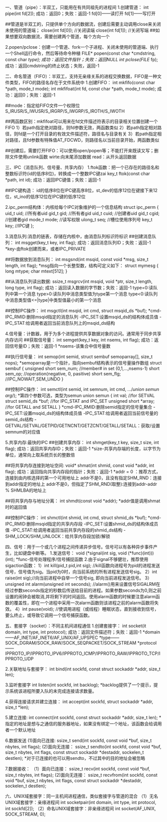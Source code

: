 一、管道（pipe）：半双工，只能用在有共同祖先的进程间
1.创建管道：
int pipe(int fd[2]);
成功：返回0；失败：返回-1
fd[0]——读打开
fd[1]——写打开

##管道是半双工的，只提供单个方向的数据流，创建后需要主动调用close来关闭未使用的管道端；
close(int fd[0]); //关闭读端
close(int fd[1]); //关闭写端
##如果想要双向数据流，需要创建两个管道，每个方向一个

2.popen/pclose：创建一个管道、fork一个子进程、关闭未使用的管道端、执行一个Shell运行命令，然后等待命令种植
FILE* popen(const char *cmdstring, const char *type);
成功：返回文件指针；失败：返回NULL
int pclose(FILE* fp);
成功：返回cmdstring的终止状态；失败，返回-1

二、命名管道（FIFO）：半双工，支持无亲缘关系的进程交换数据，FIFO是一种文件类型，FIFO的路径名存在于文件系统中
1.创建FIFO：
int mkfifo(const char *path, mode_t mode);
int mkfifoat(int fd, const char *path, mode_t mode);
成功：返回0；失败：返回-1

##mode：指定给FIFO文件一个权限位 S_IRUSR/S_IWUSR/S_IRGRP/S_IWGRP/S_IROTH/S_IWOTH

##两函数区别：mkfifoat可以用来在fd文件描述符表示的目录相关位置创建一个FIFO
1）若path指定绝对路径，则fd参数无效，两函数类似
2）若path指定相对路径，则fd是一个打开目录的有效文件描述符，路径名与目录有关
3）若path指定相对路径，且fd参数有特殊值AT_FDCWD，则路径名以当前目录开始，两函数类似

##创建后，需要打开FIFO：可以使用open/popen等；不能打开来既读又写；删除文件使用unlink函数
wirte:向末尾添加数据
read：从开头返回数据

三、IPC（消息队列、信号量、共享内存）
1.ftok函数：把一个已存在的路径名和整数标识符(id的低序8位)，转换成一个整数IPC键zai
key_t ftok(const char *path, int id);
成功：返回IPC键值；失败：返回-1

##IPC键构造：
id的低序8位在IPC键高序8位，st_dev的低序12位在键接下来12位，st_ino的低序12位在IPC键的低序12位

2.ipc_perm结构体：内核给每个IPC对象维护的一个信息结构
struct ipc_perm {
    uid_t uid;   //所有者uid
    gid_t gid;   //所有者gid
    uid_t cuid;  //创建者uid
    gid_t cgid;  //创建者gid
    mode_t mode; //读写权限
    ulong_t seq; //槽位使用序列号
    key_t key;   //IPC键
};

3.消息队列:消息的链表，存储在内核中，由消息队列标识符标识
##创建消息队列：
int msgget(key_t key, int flag);
成功：返回消息队列ID；失败：返回-1
*key-由ftok创建而来，或者IPC_PRIVATE

##将数据放到消息队列：
int msgsnd(int msqid, const void *msg, size_t length, int flag);
*msg指向一个长整型数，结构可定义如下：
struct mymesg {
    long mtype;
    char mtext[512];
}

##从消息队列读出数据:
ssize_t msgrcv(int msqid, void *ptr, size_t length, long type, int flag);
成功：返回读入数据的字节数；失败：返回-1
type=0:读队列中第一个消息
type>0:读队列中消息类型值为type第一个消息
type<0:读队列中消息类型值<=|type|中类型值最小的第一个消息

##控制IPC操作：
int msgctl(int msqid, int cmd, struct msqid_ds *buf);
*cmd-IPC_RMID:删除msqid指定的消息队列
    -IPC_SET:设置msqid_ds的结构体成员值
    -IPC_STAT:给调用者返回当前消息队列上的msqid_ds结构

4.信号量：计数器，用于为多个进程提供共享数据对象的访问。通常用于同步共享内存访问
##获取信号量：
int semget(key_t key, int nsems, int flag);
成功：返回信号量ID；失败：返回-1
*nsems-该集合中信号量数

##执行信号量：
int semop(int semid, struct sembuf semoparray[], size_t nops);
*semoparray是一个指针，指向sembuf结构表示的信号量操作数组
struct sembuf {
    unsigned short sem_num;  //member# in set (0,1,...,nsems-1)
    short sem_op;    //operation(negative, 0, pasitive)
    short sem_flg;   //IPC_NOWAIT,SEM_UNDO
}

##控制IPC操作：
int semctl(int semid, int semnum, int cmd, .../*union semun arg*/);
*第四个参数可选，类型为semun
union semun {
    int val;                 //for SETVAL
    struct semid_ds *buf;    //for IPC_STAT and IPC_SET
    unsigned short *array;   //for GETALL and SETALL
}
*cmd-IPC_RMID:删除semid指定的信号量集合
    -IPC_SET:设置msqid_ds的结构体成员值
    -IPC_STAT:给调用者返回当前信号量的semid_ds结构
    -GETVAL/SETVAL/GETPID/GETNCNT/GETZCNT/GETALL/SETALL：获取/设置semnum的对应值

5.共享内存:最快的IPC
##创建共享内存：
int shmget(key_t key, size_t size, int flag);
成功：返回共享内存ID；失败：返回-1
*size-共享内存端的长度，以字节为单位，通常向上取系统页长的整数倍

##将共享内存连接到地址空间:
void* shmat(int shmid, const void *addr, int flag);
成功：返回指向共享内存段的指针；失败：返回-1
*addr = 0 ：推荐方式，连接到由内核选择的第一个可用地址上
 addr不是0，且没有指定SHM_RND：连接到addr指定的地址上
 addr不是0，但指定了SHM_RND(取整):连接到addr-addr % SHMLBA的地址上

##将共享内存与地址分离：
int shmdt(const void *addr);
*addr值是调用shmat时的返回值

##控制IPC操作：
int shmctl(int shmid, int cmd, struct shmid_ds *buf);
*cmd-IPC_RMID:删除msqid指定的共享内存段
    -IPC_SET:设置shmid_ds的结构体成员值
    -IPC_STAT:给调用者返回当前共享内存段的shmid_ds结构
    -SHM_LOCK/SHM_UNLOCK：给共享内存段加锁/解锁
    
四、信号：用于一个或几个进程之间传递异步信号。信号可以有各种异步事件产生，比如键盘中断等。
1.发送信号：
void (*signal(int sig, void (*func)(int)))(int);
*func-信号处理程序/信号捕捉函数
2.由于signal不够健壮，推荐使用sigaction函数：
1）int kill(pid_t pid,int sig); //kill函数向进程号为pid的进程发送信号，信号值为sig。当pid为0时，向当前系统的所有进程发送信号sig。
2）int raise(int sig);//向当前进程中自举一个信号sig, 即向当前进程发送信号。
3）unsigned int alarm(unsigned int seconds); //alarm()用来设置信号SIGALRM在经过参数seconds指定的秒数后传送给目前的进程。如果参数seconds为0,则之前设置的闹钟会被取消,并将剩下的时间返回。使用alarm函数的时候要注意alarm函数的覆盖性，即在一个进程中采用一次alarm函数则该进程之前的alarm函数将失效。
4）int pause(void); //使调用进程（或线程）睡眠状态，直到接收到信号，要么终止，或导致它调用一个信号捕获函数。 

五、套接字（socket）：不同主机间进程通信
1.创建套接字：
int socket(it domain, int type, int protocol); 
成功：返回文件描述符；失败：返回-1
*domain——AF_INET/AF_INET6/AF_UNIX/AF_UPSPEC
*type——SOCK_DGRAM/SOCK_RAW/SOCK_SEQPACKET/SOCK_STREAM
*protocol——IPPROTO_IP/IPPROTO_IPV6/IPPROTO_ICMP/IPPROTO_RAW/IPPROTO_TCP/IPPROTO_UDP

2.关联地址与套接字：
int bind(int sockfd, const struct sockaddr *addr, size_t len); 

3.监听套接字
int listen(int sockfd, int backlog); 
*backlog提供了一个提示，提示系统该进程所要入队的未完成连接请求数量。

4.获得连接请求并建立连接：
int accept(int sockfd, struct sockaddr *addr, size_t *len); 

5.建立连接:
int connect(int sockfd, const struct sockaddr *addr, size_t len); 
*指定的地址是想与之通信的服务器地址，如果没有绑定一个地址，该函数会给调用者一个默认地址

6.数据发送
(1)面向已连接:
ssize_t send(int sockfd, const void *buf, size_t nbytes, int flags);
(2)面向无连接：
ssize_t sendto(int sockfd, const void *buf, size_t nbytes, int flags, const struct sockaddr *destaddr, sockelen_t destlen);
*对于已连接的也可以用sendto，不过其中的目的地址会被忽略

7.数据接收：
（1）面向已连接：
ssize_t recv(int sockfd, const void *buf, size_t nbytes, int flags);
(2)面向无连接：
ssize_t recvfrom(int sockfd, const void *buf, size_t nbytes, int flags, const struct sockaddr *destaddr, sockelen_t destlen);

六、UNIX域套接字：同一主机间进程通信，类似套接字与管道的混合
（1）无名UNIX域套接字：亲缘进程间
int socketpair(int domain, int type, int protocol, int sockfd[2]);
（2）命名UNIX域套接字：非亲缘进程间
int socket(AF_UNIX, SOCK_STREAM, 0); 
